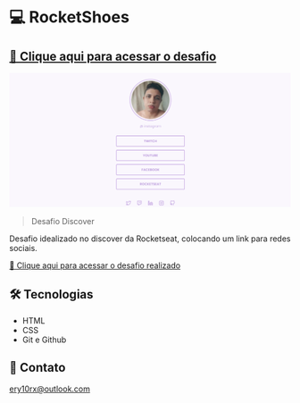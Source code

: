 # 💻 RocketShoes

## [🔗 Clique aqui para acessar o desafio](https://efficient-sloth-d85.notion.site/Desafio-Social-Tree-a4008e467a3248c4b05c97cf78aea44f) 
![desafio](./github/preview.png)

> Desafio Discover

Desafio idealizado no discover da Rocketseat, colocando um link para redes sociais.


[🔗 Clique aqui para acessar o desafio realizado](https://ery10.github.io/Social-Tree/)

## 🛠 Tecnologias

- HTML
- CSS
- Git e Github

## 💙 Contato

ery10rx@outlook.com